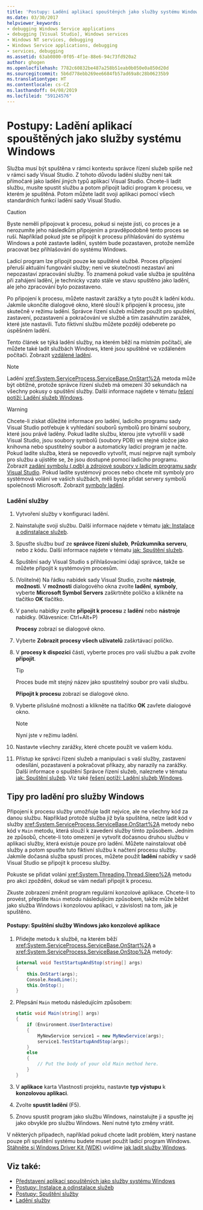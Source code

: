 ```yaml
---
title: 'Postupy: Ladění aplikací spouštěných jako služby systému Windows'
ms.date: 03/30/2017
helpviewer_keywords:
- debugging Windows Service applications
- debugging [Visual Studio], Windows services
- Windows NT services, debugging
- Windows Service applications, debugging
- services, debugging
ms.assetid: 63ab0800-0f05-4f1e-88e6-94c73fd920a2
author: ghogen
ms.openlocfilehash: 7782c60832be487a258b51eab0b050e0a850d20d
ms.sourcegitcommit: 5b6d778ebb269ee6684fb57ad69a8c28b06235b9
ms.translationtype: HT
ms.contentlocale: cs-CZ
ms.lasthandoff: 04/08/2019
ms.locfileid: "59124576"
---
```

# <a name="how-to-debug-windows-service-applications"></a>Postupy: Ladění aplikací spouštěných jako služby systému Windows
Služba musí být spuštěna v rámci kontextu správce řízení služeb spíše než v rámci sady Visual Studio. Z tohoto důvodu ladění služby není tak přímočaré jako ladění jiných typů aplikací Visual Studio. Chcete-li ladit službu, musíte spustit službu a potom připojit ladicí program k procesu, ve kterém je spuštěná. Potom můžete ladit svoji aplikaci pomocí všech standardních funkcí ladění sady Visual Studio.  
  
> [!CAUTION]
>  Byste neměli připojovat k procesu, pokud si nejste jisti, co proces je a nerozumíte jeho následkům připojením a pravděpodobně tento proces se ruší. Například pokud jste se připojit k procesu přihlašování do systému Windows a poté zastavte ladění, systém bude pozastaven, protože nemůže pracovat bez přihlašování do systému Windows.  
  
 Ladicí program lze připojit pouze ke spuštěné službě. Proces připojení přeruší aktuální fungování služby; není ve skutečnosti nezastaví ani nepozastaví zpracování služby. To znamená pokud vaše služba je spuštěna při zahájení ladění, je technicky vzato stále ve stavu spuštěno jako ladění, ale jeho zpracování bylo pozastaveno.  
  
 Po připojení k procesu, můžete nastavit zarážky a tyto použít k ladění kódu. Jakmile ukončíte dialogové okno, které slouží k připojení k procesu, jste skutečně v režimu ladění. Správce řízení služeb můžete použít pro spuštění, zastavení, pozastavení a pokračování ve službě a tím zasáhnutím zarážek, které jste nastavili. Tuto fiktivní službu můžete později odeberete po úspěšném ladění.  
  
 Tento článek se týká ladění služby, na kterém běží na místním počítači, ale můžete také ladit službách Windows, které jsou spuštěné ve vzdáleném počítači. Zobrazit [vzdálené ladění](/visualstudio/debugger/debug-installed-app-package).  
  
> [!NOTE]
>  Ladění <xref:System.ServiceProcess.ServiceBase.OnStart%2A> metoda může být obtížné, protože správce řízení služeb má omezení 30 sekundách na všechny pokusy o spuštění služby. Další informace najdete v tématu [řešení potíží: Ladění služeb Windows](../../../docs/framework/windows-services/troubleshooting-debugging-windows-services.md).  
  
> [!WARNING]
>  Chcete-li získat důležité informace pro ladění, ladicího programu sady Visual Studio potřebuje k vyhledání souborů symbolů pro binární soubory, které jsou právě laděny. Pokud ladíte službu, kterou jste vytvořili v sadě Visual Studio, jsou soubory symbolů (soubory PDB) ve stejné složce jako knihovna nebo spustitelný soubor a automaticky ladicí program je načte. Pokud ladíte služba, která se nepovedlo vytvořit, musí nejprve najít symboly pro službu a ujistěte se, že jsou dostupné pomocí ladicího programu. Zobrazit [zadání symbolu (.pdb) a zdrojové soubory v ladicím programu sady Visual Studio](/visualstudio/debugger/specify-symbol-dot-pdb-and-source-files-in-the-visual-studio-debugger). Pokud ladíte systémový proces nebo chcete mít symboly pro systémová volání ve vašich službách, měli byste přidat servery symbolů společnosti Microsoft. Zobrazit [symboly ladění](/windows/desktop/DxTechArts/debugging-with-symbols).  
  
### <a name="to-debug-a-service"></a>Ladění služby  
  
1.  Vytvoření služby v konfiguraci ladění.  
  
2.  Nainstalujte svoji službu. Další informace najdete v tématu [jak: Instalace a odinstalace služeb](../../../docs/framework/windows-services/how-to-install-and-uninstall-services.md).  
  
3.  Spusťte službu buď ze **správce řízení služeb**, **Průzkumníka serveru**, nebo z kódu. Další informace najdete v tématu [jak: Spuštění služeb](../../../docs/framework/windows-services/how-to-start-services.md).  
  
4.  Spuštění sady Visual Studio s přihlašovacími údaji správce, takže se můžete připojit k systémovým procesům.  
  
5.  (Volitelné) Na řádku nabídek sady Visual Studio, zvolte **nástroje**, **možnosti**. V **možnosti** dialogového okna zvolte **ladění**, **symboly**, vyberte **Microsoft Symbol Servers** zaškrtněte políčko a klikněte na tlačítko **OK** tlačítko.  
  
6.  V panelu nabídky zvolte **připojit k procesu** z **ladění** nebo **nástroje** nabídky. (Klávesnice: Ctrl+Alt+P)  
  
     **Procesy** zobrazí se dialogové okno.  
  
7.  Vyberte **Zobrazit procesy všech uživatelů** zaškrtávací políčko.  
  
8.  V **procesy k dispozici** části, vyberte proces pro vaši službu a pak zvolte **připojit**.  
  
    > [!TIP]
    >  Proces bude mít stejný název jako spustitelný soubor pro vaši službu.  
  
     **Připojit k procesu** zobrazí se dialogové okno.  
  
9. Vyberte příslušné možnosti a klikněte na tlačítko **OK** zavřete dialogové okno.  
  
    > [!NOTE]
    >  Nyní jste v režimu ladění.  
  
10. Nastavte všechny zarážky, které chcete použít ve vašem kódu.  
  
11. Přístup ke správci řízení služeb a manipulaci s vaší služby, zastavení odesílání, pozastavení a pokračovat příkazy, aby narazily na zarážky. Další informace o spuštění Správce řízení služeb, naleznete v tématu [jak: Spuštění služeb](../../../docs/framework/windows-services/how-to-start-services.md). Viz také [řešení potíží: Ladění služeb Windows](../../../docs/framework/windows-services/troubleshooting-debugging-windows-services.md).  
  
## <a name="debugging-tips-for-windows-services"></a>Tipy pro ladění pro služby Windows  
 Připojení k procesu služby umožňuje ladit nejvíce, ale ne všechny kód za danou službu. Například protože služba již byla spuštěna, nelze ladit kód v služby <xref:System.ServiceProcess.ServiceBase.OnStart%2A> metody nebo kód v `Main` metodu, která slouží k zavedení služby tímto způsobem. Jedním ze způsobů, chcete-li toto omezení je vytvořit dočasnou druhou službu v aplikaci služby, která existuje pouze pro ladění. Můžete nainstalovat obě služby a potom spusťte tuto fiktivní službu k načtení procesu služby. Jakmile dočasná služba spustí proces, můžete použít **ladění** nabídky v sadě Visual Studio se připojit k procesu služby.  
  
 Pokuste se přidat volání <xref:System.Threading.Thread.Sleep%2A> metodu pro akci zpoždění, dokud se vám nedaří připojit k procesu.  
  
 Zkuste zobrazení změnit program regulární konzolové aplikace. Chcete-li to provést, přepište `Main` metodu následujícím způsobem, takže může běžet jako služba Windows i konzolovou aplikaci, v závislosti na tom, jak je spuštěno.  
  
#### <a name="how-to-run-a-windows-service-as-a-console-application"></a>Postupy: Spuštění služby Windows jako konzolové aplikace  
  
1.  Přidejte metodu k službě, na kterém běží <xref:System.ServiceProcess.ServiceBase.OnStart%2A> a <xref:System.ServiceProcess.ServiceBase.OnStop%2A> metody:  
  
    ```csharp  
    internal void TestStartupAndStop(string[] args)  
    {  
        this.OnStart(args);  
        Console.ReadLine();  
        this.OnStop();  
    }  
    ```  
  
2.  Přepsání `Main` metodu následujícím způsobem:  
  
    ```csharp  
    static void Main(string[] args)  
    {  
        if (Environment.UserInteractive)  
        {  
            MyNewService service1 = new MyNewService(args);  
            service1.TestStartupAndStop(args);  
        }  
        else  
        {  
            // Put the body of your old Main method here.  
        }  
    }
    ```  
  
3.  V **aplikace** karta Vlastnosti projektu, nastavte **typ výstupu** k **konzolovou aplikaci**.  
  
4.  Zvolte **spustit ladění** (F5).  
  
5.  Znovu spustit program jako službu Windows, nainstalujte ji a spusťte jej jako obvykle pro službu Windows. Není nutné tyto změny vrátit.  
  
 V některých případech, například pokud chcete ladit problém, který nastane pouze při spuštění systému budete muset použít ladicí program Windows. [Stáhněte si Windows Driver Kit (WDK)](/windows-hardware/drivers/download-the-wdk) uvidíme [jak ladit služby Windows](https://support.microsoft.com/kb/824344).  
  
## <a name="see-also"></a>Viz také:

- [Představení aplikací spouštěných jako služby systému Windows](../../../docs/framework/windows-services/introduction-to-windows-service-applications.md)
- [Postupy: Instalace a odinstalace služeb](../../../docs/framework/windows-services/how-to-install-and-uninstall-services.md)
- [Postupy: Spuštění služby](../../../docs/framework/windows-services/how-to-start-services.md)
- [Ladění služby](/windows/desktop/Services/debugging-a-service)

